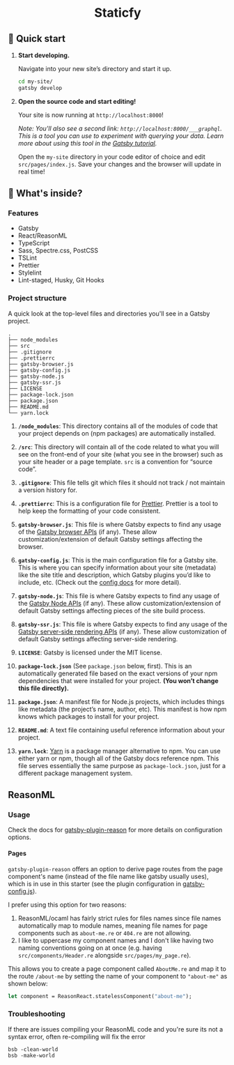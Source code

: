 <h1 align="center">
  Staticfy
</h1>

## 🚀 Quick start

1.  **Start developing.**

    Navigate into your new site’s directory and start it up.

    ```sh
    cd my-site/
    gatsby develop
    ```

1.  **Open the source code and start editing!**

    Your site is now running at `http://localhost:8000`!

    *Note: You'll also see a second link: `http://localhost:8000/___graphql`. This is a tool you can use to experiment with querying your data. Learn more about using this tool in the [Gatsby tutorial](https://www.gatsbyjs.org/tutorial/part-five/#introducing-graphiql).*

    Open the `my-site` directory in your code editor of choice and edit `src/pages/index.js`. Save your changes and the browser will update in real time!

## 🧐 What's inside?

### Features
- Gatsby
- React/ReasonML
- TypeScript
- Sass, Spectre.css, PostCSS
- TSLint
- Prettier
- Stylelint
- Lint-staged, Husky, Git Hooks

### Project structure

A quick look at the top-level files and directories you'll see in a Gatsby project.

    .
    ├── node_modules
    ├── src
    ├── .gitignore
    ├── .prettierrc
    ├── gatsby-browser.js
    ├── gatsby-config.js
    ├── gatsby-node.js
    ├── gatsby-ssr.js
    ├── LICENSE
    ├── package-lock.json
    ├── package.json
    ├── README.md
    └── yarn.lock

  1.  **`/node_modules`**: This directory contains all of the modules of code that your project depends on (npm packages) are automatically installed.  

  2.  **`/src`**: This directory will contain all of the code related to what you will see on the front-end of your site (what you see in the browser) such as your site header or a page template. `src` is a convention for “source code”.

  3.  **`.gitignore`**: This file tells git which files it should not track / not maintain a version history for.

  4.  **`.prettierrc`**: This is a configuration file for [Prettier](https://prettier.io/). Prettier is a tool to help keep the formatting of your code consistent.

  5.  **`gatsby-browser.js`**: This file is where Gatsby expects to find any usage of the [Gatsby browser APIs](https://www.gatsbyjs.org/docs/browser-apis/) (if any). These allow customization/extension of default Gatsby settings affecting the browser.

  6.  **`gatsby-config.js`**: This is the main configuration file for a Gatsby site. This is where you can specify information about your site (metadata) like the site title and description, which Gatsby plugins you’d like to include, etc. (Check out the [config docs](https://www.gatsbyjs.org/docs/gatsby-config/) for more detail).

  7.  **`gatsby-node.js`**: This file is where Gatsby expects to find any usage of the [Gatsby Node APIs](https://www.gatsbyjs.org/docs/node-apis/) (if any). These allow customization/extension of default Gatsby settings affecting pieces of the site build process.

  8.  **`gatsby-ssr.js`**: This file is where Gatsby expects to find any usage of the [Gatsby server-side rendering APIs](https://www.gatsbyjs.org/docs/ssr-apis/) (if any). These allow customization of default Gatsby settings affecting server-side rendering.

  9.  **`LICENSE`**: Gatsby is licensed under the MIT license.

  10.  **`package-lock.json`** (See `package.json` below, first). This is an automatically generated file based on the exact versions of your npm dependencies that were installed for your project. **(You won’t change this file directly).**

  11.  **`package.json`**: A manifest file for Node.js projects, which includes things like metadata (the project’s name, author, etc). This manifest is how npm knows which packages to install for your project.

  12.  **`README.md`**: A text file containing useful reference information about your project.

  13.  **`yarn.lock`**: [Yarn](https://yarnpkg.com/) is a package manager alternative to npm. You can use either yarn or npm, though all of the Gatsby docs reference npm.  This file serves essentially the same purpose as `package-lock.json`, just for a different package management system.

## ReasonML
### Usage

Check the docs for [gatsby-plugin-reason](https://github.com/jtberglund/gatsby-plugin-reason) for more details on configuration options.

#### Pages

`gatsby-plugin-reason` offers an option to derive page routes from the page component's name (instead of the file name like gatsby usually uses), which is in use in this starter (see the plugin configuration in [gatsby-config.js](https://github.com/jtberglund/gatsby-starter-reason/blob/master/gatsby-config.js)).

I prefer using this option for two reasons:

1.  ReasonML/ocaml has fairly strict rules for files names since file names automatically map to module names, meaning file names for page components such as `about-me.re` or `404.re` are not allowing.
2.  I like to uppercase my component names and I don't like having two naming conventions going on at once (e.g. having `src/components/Header.re` alongside `src/pages/my_page.re`).

This allows you to create a page component called `AboutMe.re` and map it to the route `/about-me` by setting the name of your component to `"about-me"` as shown below:

```ocaml
let component = ReasonReact.statelessComponent("about-me");
```

### Troubleshooting

If there are issues compiling your ReasonML code and you're sure its not a syntax error, often re-compiling will fix the error

```
bsb -clean-world
bsb -make-world
```
